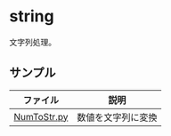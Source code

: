 # string

文字列処理。      

## サンプル

|ファイル|説明|     
|---|---|     
|[NumToStr.py](./NumToStr.py)|数値を文字列に変換|

